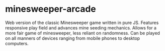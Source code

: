 # minesweeper-arcade
Web version of the classic Minesweeper game written in pure JS. Features responsive play field and advances mine seeding mechanics. Allows for a more fair game of minesweeper, less reliant on randomness. Can be played on all manners of devices ranging from mobile phones to desktop computers.
